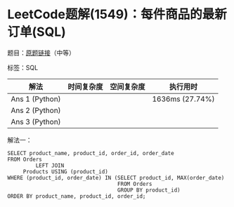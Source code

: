 # LeetCode题解(1549)：每件商品的最新订单(SQL)

题目：[原题链接](https://leetcode-cn.com/problems/the-most-recent-orders-for-each-product/)（中等）

标签：SQL

| 解法           | 时间复杂度 | 空间复杂度 | 执行用时        |
| -------------- | ---------- | ---------- | --------------- |
| Ans 1 (Python) |            |            | 1636ms (27.74%) |
| Ans 2 (Python) |            |            |                 |
| Ans 3 (Python) |            |            |                 |

解法一：

```MYSQL
SELECT product_name, product_id, order_id, order_date
FROM Orders
         LEFT JOIN
     Products USING (product_id)
WHERE (product_id, order_date) IN (SELECT product_id, MAX(order_date)
                                   FROM Orders
                                   GROUP BY product_id)
ORDER BY product_name, product_id, order_id;
```